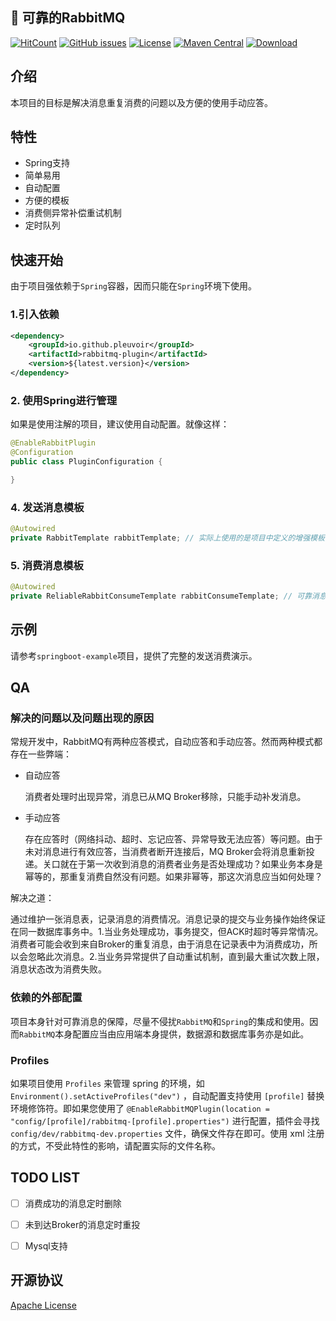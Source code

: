 
## :rocket: 可靠的RabbitMQ

[![HitCount](http://hits.dwyl.io/pleuvoir/rabbitmq-plugin.svg)](http://hits.dwyl.io/pleuvoir/rabbitmq-plugin) 
[![GitHub issues](https://img.shields.io/github/issues/pleuvoir/rabbitmq-plugin.svg)](https://github.com/pleuvoir/rabbitmq-plugin/issues)
[![License](https://img.shields.io/badge/License-Apache%202.0-blue.svg?label=license)](https://github.com/pleuvoir/rabbitmq-plugin/blob/master/LICENSE)
[![Maven Central](https://img.shields.io/maven-central/v/io.github.pleuvoir/rabbitmq-plugin.svg?label=maven%20central)](https://oss.sonatype.org/#nexus-search;quick~rabbitmq-plugin)
[![Download](https://img.shields.io/badge/downloads-master-green.svg)](https://codeload.github.com/pleuvoir/rabbitmq-plugin/zip/master)


## 介绍

本项目的目标是解决消息重复消费的问题以及方便的使用手动应答。

## 特性

- Spring支持
- 简单易用
- 自动配置
- 方便的模板
- 消费侧异常补偿重试机制
- 定时队列

## 快速开始

由于项目强依赖于`Spring`容器，因而只能在`Spring`环境下使用。

### 1.引入依赖

```xml
<dependency>
	<groupId>io.github.pleuvoir</groupId>
	<artifactId>rabbitmq-plugin</artifactId>
	<version>${latest.version}</version>
</dependency>
```

### 2. 使用Spring进行管理


如果是使用注解的项目，建议使用自动配置。就像这样：

```java
@EnableRabbitPlugin
@Configuration
public class PluginConfiguration {

}
```

### 4. 发送消息模板

```java
@Autowired
private RabbitTemplate rabbitTemplate; // 实际上使用的是项目中定义的增强模板，会在每次发送消息时带上messageId
```

### 5. 消费消息模板

```java
@Autowired
private ReliableRabbitConsumeTemplate rabbitConsumeTemplate; // 可靠消息消费模板
```

## 示例

请参考`springboot-example`项目，提供了完整的发送消费演示。

## QA

### 解决的问题以及问题出现的原因

常规开发中，RabbitMQ有两种应答模式，自动应答和手动应答。然而两种模式都存在一些弊端：

- 自动应答

  消费者处理时出现异常，消息已从MQ Broker移除，只能手动补发消息。

- 手动应答

  存在应答时（网络抖动、超时、忘记应答、异常导致无法应答）等问题。由于未对消息进行有效应答，当消费者断开连接后，MQ Broker会将消息重新投递。关口就在于第一次收到消息的消费者业务是否处理成功？如果业务本身是幂等的，那重复消费自然没有问题。如果非幂等，那这次消息应当如何处理？

解决之道：

通过维护一张消息表，记录消息的消费情况。消息记录的提交与业务操作始终保证在同一数据库事务中。1.当业务处理成功，事务提交，但ACK时超时等异常情况。消费者可能会收到来自Broker的重复消息，由于消息在记录表中为消费成功，所以会忽略此次消息。2.当业务异常提供了自动重试机制，直到最大重试次数上限，消息状态改为消费失败。


### 依赖的外部配置

项目本身针对可靠消息的保障，尽量不侵扰`RabbitMQ`和`Spring`的集成和使用。因而`RabbitMQ`本身配置应当由应用端本身提供，数据源和数据库事务亦是如此。

### Profiles

如果项目使用  `Profiles` 来管理 spring 的环境，如  `Environment().setActiveProfiles("dev")` ，自动配置支持使用 `[profile]` 替换环境修饰符。即如果您使用了 `@EnableRabbitMQPlugin(location = "config/[profile]/rabbitmq-[profile].properties")` 进行配置，插件会寻找   `config/dev/rabbitmq-dev.properties` 文件，确保文件存在即可。使用 xml 注册的方式，不受此特性的影响，请配置实际的文件名称。

## TODO LIST

- [ ] 消费成功的消息定时删除
- [ ] 未到达Broker的消息定时重投
- [ ] Mysql支持


## 开源协议
[Apache License](LICENSE)

